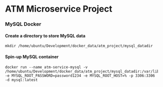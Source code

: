# ATM Microservice Project

### MySQL Docker

#### Create a directory to store MySQL data
```
mkdir /home/ubuntu/Development/docker_data/atm_project/mysql_datadir
```

#### Spin-up MySQL container
```
docker run --name atm-service-mysql -v /home/ubuntu/Development/docker_data/atm_project/mysql_datadir:/var/lib/mysql -e MYSQL_ROOT_PASSWORD=password1234 -e MYSQL_ROOT_HOST=% -p 3306:3306 -d mysql:latest
```


